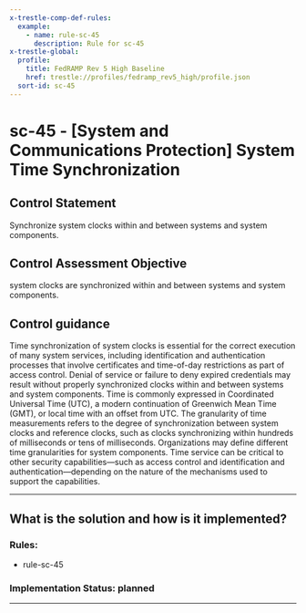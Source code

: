 ```yaml
---
x-trestle-comp-def-rules:
  example:
    - name: rule-sc-45
      description: Rule for sc-45
x-trestle-global:
  profile:
    title: FedRAMP Rev 5 High Baseline
    href: trestle://profiles/fedramp_rev5_high/profile.json
  sort-id: sc-45
---
```


# sc-45 - \[System and Communications Protection\] System Time Synchronization

## Control Statement

Synchronize system clocks within and between systems and system components.

## Control Assessment Objective

system clocks are synchronized within and between systems and system components.

## Control guidance

Time synchronization of system clocks is essential for the correct execution of many system services, including identification and authentication processes that involve certificates and time-of-day restrictions as part of access control. Denial of service or failure to deny expired credentials may result without properly synchronized clocks within and between systems and system components. Time is commonly expressed in Coordinated Universal Time (UTC), a modern continuation of Greenwich Mean Time (GMT), or local time with an offset from UTC. The granularity of time measurements refers to the degree of synchronization between system clocks and reference clocks, such as clocks synchronizing within hundreds of milliseconds or tens of milliseconds. Organizations may define different time granularities for system components. Time service can be critical to other security capabilities—such as access control and identification and authentication—depending on the nature of the mechanisms used to support the capabilities.

______________________________________________________________________

## What is the solution and how is it implemented?

<!-- For implementation status enter one of: implemented, partial, planned, alternative, not-applicable -->

<!-- Note that the list of rules under ### Rules: is read-only and changes will not be captured after assembly to JSON -->

<!-- Add control implementation description here for control: sc-45 -->

### Rules:

  - rule-sc-45

### Implementation Status: planned

______________________________________________________________________
